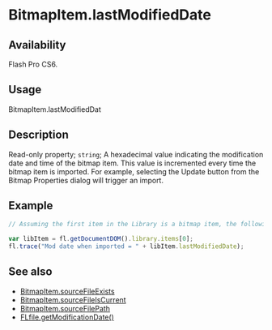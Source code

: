 # BitmapItem.lastModifiedDate

## Availability

Flash Pro CS6.

## Usage

BitmapItem.lastModifiedDat

## Description

Read-only property; `string`; A hexadecimal value indicating the modification date and time of the bitmap item. This value is incremented every time the bitmap item is imported. For example, selecting the Update button from the Bitmap Properties dialog will trigger an import.

## Example

```javascript
// Assuming the first item in the Library is a bitmap item, the following code displays a hex number as described above.

var libItem = fl.getDocumentDOM().library.items[0];
fl.trace("Mod date when imported = " + libItem.lastModifiedDate);
```

## See also

- [BitmapItem.sourceFileExists](../BitmapItem_object/BitmapItem9.md)
- [BitmapItem.sourceFileIsCurrent](../BitmapItem_object/BitmapItem10.md)
- [BitmapItem.sourceFilePath](../BitmapItem_object/BitmapItem11.md)
- [FLfile.getModificationDate()](../FLfile_object/FLfile6.md)
